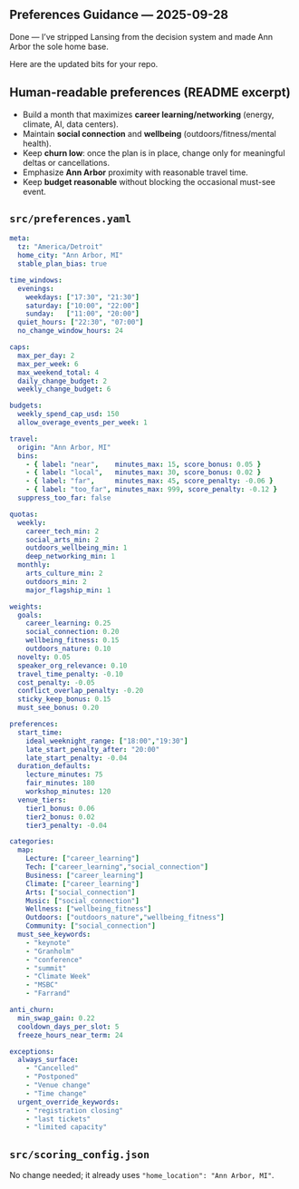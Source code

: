 ## Preferences Guidance — 2025-09-28

Done — I’ve stripped Lansing from the decision system and made Ann Arbor the sole home base.

Here are the updated bits for your repo.

## Human-readable preferences (README excerpt)

* Build a month that maximizes **career learning/networking** (energy, climate, AI, data centers).
* Maintain **social connection** and **wellbeing** (outdoors/fitness/mental health).
* Keep **churn low**: once the plan is in place, change only for meaningful deltas or cancellations.
* Emphasize **Ann Arbor** proximity with reasonable travel time.
* Keep **budget reasonable** without blocking the occasional must-see event.

## `src/preferences.yaml`

```yaml
meta:
  tz: "America/Detroit"
  home_city: "Ann Arbor, MI"
  stable_plan_bias: true

time_windows:
  evenings:
    weekdays: ["17:30", "21:30"]
    saturday: ["10:00", "22:00"]
    sunday:   ["11:00", "20:00"]
  quiet_hours: ["22:30", "07:00"]
  no_change_window_hours: 24

caps:
  max_per_day: 2
  max_per_week: 6
  max_weekend_total: 4
  daily_change_budget: 2
  weekly_change_budget: 6

budgets:
  weekly_spend_cap_usd: 150
  allow_overage_events_per_week: 1

travel:
  origin: "Ann Arbor, MI"
  bins:
    - { label: "near",    minutes_max: 15, score_bonus: 0.05 }
    - { label: "local",   minutes_max: 30, score_bonus: 0.02 }
    - { label: "far",     minutes_max: 45, score_penalty: -0.06 }
    - { label: "too_far", minutes_max: 999, score_penalty: -0.12 }
  suppress_too_far: false

quotas:
  weekly:
    career_tech_min: 2
    social_arts_min: 2
    outdoors_wellbeing_min: 1
    deep_networking_min: 1
  monthly:
    arts_culture_min: 2
    outdoors_min: 2
    major_flagship_min: 1

weights:
  goals:
    career_learning: 0.25
    social_connection: 0.20
    wellbeing_fitness: 0.15
    outdoors_nature: 0.10
  novelty: 0.05
  speaker_org_relevance: 0.10
  travel_time_penalty: -0.10
  cost_penalty: -0.05
  conflict_overlap_penalty: -0.20
  sticky_keep_bonus: 0.15
  must_see_bonus: 0.20

preferences:
  start_time:
    ideal_weeknight_range: ["18:00","19:30"]
    late_start_penalty_after: "20:00"
    late_start_penalty: -0.04
  duration_defaults:
    lecture_minutes: 75
    fair_minutes: 180
    workshop_minutes: 120
  venue_tiers:
    tier1_bonus: 0.06
    tier2_bonus: 0.02
    tier3_penalty: -0.04

categories:
  map:
    Lecture: ["career_learning"]
    Tech: ["career_learning","social_connection"]
    Business: ["career_learning"]
    Climate: ["career_learning"]
    Arts: ["social_connection"]
    Music: ["social_connection"]
    Wellness: ["wellbeing_fitness"]
    Outdoors: ["outdoors_nature","wellbeing_fitness"]
    Community: ["social_connection"]
  must_see_keywords:
    - "keynote"
    - "Granholm"
    - "conference"
    - "summit"
    - "Climate Week"
    - "MSBC"
    - "Farrand"

anti_churn:
  min_swap_gain: 0.22
  cooldown_days_per_slot: 5
  freeze_hours_near_term: 24

exceptions:
  always_surface:
    - "Cancelled"
    - "Postponed"
    - "Venue change"
    - "Time change"
  urgent_override_keywords:
    - "registration closing"
    - "last tickets"
    - "limited capacity"
```

## `src/scoring_config.json`

No change needed; it already uses `"home_location": "Ann Arbor, MI"`.
